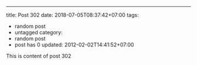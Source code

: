 ---
title: Post 302
date: 2018-07-05T08:37:42+07:00
tags:
  - random post
  - untagged
category:
  - random post
  - post has 0
updated: 2012-02-02T14:41:52+07:00

This is content of post 302